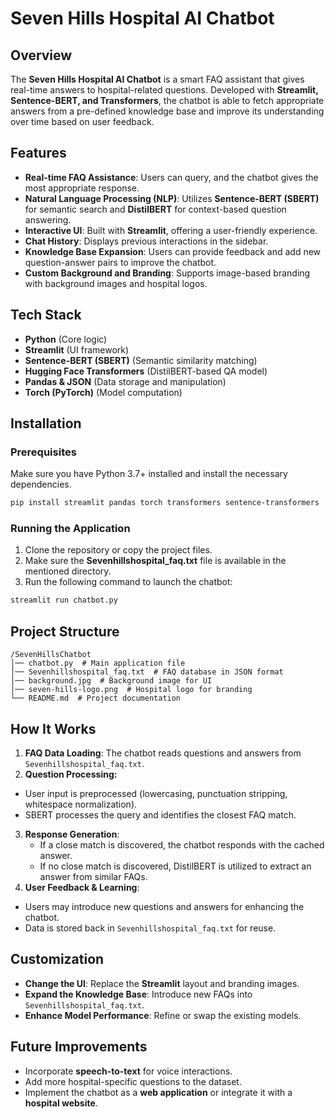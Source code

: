# Seven Hills Hospital AI Chatbot

## Overview
The **Seven Hills Hospital AI Chatbot** is a smart FAQ assistant that gives real-time answers to hospital-related questions. Developed with **Streamlit, Sentence-BERT, and Transformers**, the chatbot is able to fetch appropriate answers from a pre-defined knowledge base and improve its understanding over time based on user feedback.

## Features
- **Real-time FAQ Assistance**: Users can query, and the chatbot gives the most appropriate response.
- **Natural Language Processing (NLP)**: Utilizes **Sentence-BERT (SBERT)** for semantic search and **DistilBERT** for context-based question answering.
- **Interactive UI**: Built with **Streamlit**, offering a user-friendly experience.
- **Chat History**: Displays previous interactions in the sidebar.
- **Knowledge Base Expansion**: Users can provide feedback and add new question-answer pairs to improve the chatbot.
- **Custom Background and Branding**: Supports image-based branding with background images and hospital logos.

## Tech Stack
- **Python** (Core logic)
- **Streamlit** (UI framework)
- **Sentence-BERT (SBERT)** (Semantic similarity matching)
- **Hugging Face Transformers** (DistilBERT-based QA model)
- **Pandas & JSON** (Data storage and manipulation)
- **Torch (PyTorch)** (Model computation)

## Installation
### Prerequisites
Make sure you have Python 3.7+ installed and install the necessary dependencies.

```bash
pip install streamlit pandas torch transformers sentence-transformers
```

### Running the Application
1. Clone the repository or copy the project files.
2. Make sure the **Sevenhillshospital_faq.txt** file is available in the mentioned directory.
3. Run the following command to launch the chatbot:

```bash
streamlit run chatbot.py
```

## Project Structure
```
/SevenHillsChatbot
│── chatbot.py  # Main application file
│── Sevenhillshospital_faq.txt  # FAQ database in JSON format
│── background.jpg  # Background image for UI
│── seven-hills-logo.png  # Hospital logo for branding
└── README.md  # Project documentation
```

## How It Works
1. **FAQ Data Loading**: The chatbot reads questions and answers from `Sevenhillshospital_faq.txt`.
2. **Question Processing:**
- User input is preprocessed (lowercasing, punctuation stripping, whitespace normalization).
- SBERT processes the query and identifies the closest FAQ match.
3. **Response Generation**:
   - If a close match is discovered, the chatbot responds with the cached answer.
   - If no close match is discovered, DistilBERT is utilized to extract an answer from similar FAQs.
4. **User Feedback & Learning**:
- Users may introduce new questions and answers for enhancing the chatbot.
- Data is stored back in `Sevenhillshospital_faq.txt` for reuse.

## Customization
- **Change the UI**: Replace the **Streamlit** layout and branding images.
- **Expand the Knowledge Base**: Introduce new FAQs into `Sevenhillshospital_faq.txt`.
- **Enhance Model Performance**: Refine or swap the existing models.

## Future Improvements
- Incorporate **speech-to-text** for voice interactions.
- Add more hospital-specific questions to the dataset.
- Implement the chatbot as a **web application** or integrate it with a **hospital website**.





